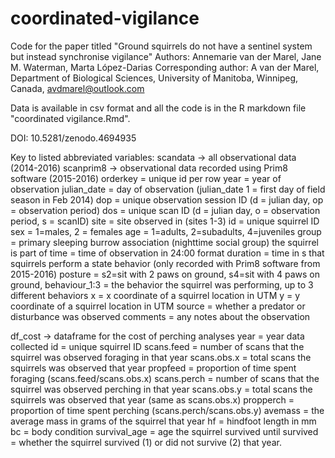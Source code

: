 # coordinated-vigilance

Code for the paper titled "Ground squirrels do not have a sentinel system but instead synchronise vigilance" 
Authors: Annemarie van der Marel, Jane M. Waterman, Marta López-Darias
Corresponding author: A van der Marel, Department of Biological Sciences, University of Manitoba, Winnipeg, Canada, avdmarel@outlook.com

Data is available in csv format and all the code is in the R markdown file "coordinated vigilance.Rmd". 

DOI: 10.5281/zenodo.4694935


Key to listed abbreviated variables:
scandata 	-> all observational data (2014-2016)
scanprim8 	-> observational data recorded using Prim8 software (2015-2016)
	orderkey 	= unique id per row
	year 	 	= year of observation
	julian_date 	= day of observation (julian_date 1 = first day of field season in Feb 2014)
	dop		= unique observation session ID (d = julian day, op = observation period)
	dos		= unique scan ID (d = julian day, o = observation period, s = scanID)
	site		= site observed in (sites 1-3)
	id 		= unique squirrel ID
	sex		= 1=males, 2 = females
	age		= 1=adults, 2=subadults, 4=juveniles
	group		= primary sleeping burrow association (nighttime social group) the squirrel is part of
	time		= time of observation in 24:00 format
	duration	= time in s that squirrels perform a state behavior (only recorded with Prim8 software from 2015-2016)
	posture		= s2=sit with 2 paws on ground, s4=sit with 4 paws on ground, 
	behaviour_1:3	= the behavior the squirrel was performing, up to 3 different behaviors
	x 		= x coordinate of a squirrel location in UTM
	y 		= y coordinate of a squirrel location in UTM
	source		= whether a predator or disturbance was observed
	comments	= any notes about the observation 


df_cost	-> dataframe for the cost of perching analyses
	year		= year data collected
	id 		= unique squirrel ID
	scans.feed 	= number of scans that the squirrel was observed foraging in that year
	scans.obs.x 	= total scans the squirrels was observed that year
	propfeed	= proportion of time spent foraging (scans.feed/scans.obs.x)
	scans.perch 	= number of scans that the squirrel was observed perching in that year
	scans.obs.y 	= total scans the squirrels was observed that year (same as scans.obs.x)
	propperch	= proportion of time spent perching (scans.perch/scans.obs.y)
	avemass		= the average mass in grams of the squirrel that year
	hf		= hindfoot length in mm 
	bc		= body condition
	survival_age 	= age the squirrel survived until
	survived	= whether the squirrel survived (1) or did not survive (2) that year. 


